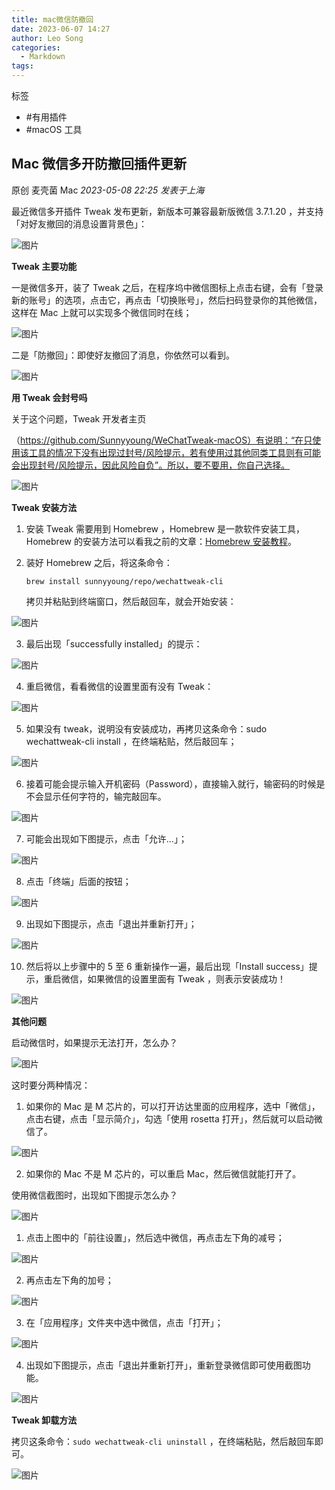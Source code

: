 ```yaml
---
title: mac微信防撤回
date: 2023-06-07 14:27
author: Leo Song
categories:
  - Markdown
tags:
---
```


标签

- #有用插件
- #macOS 工具

## Mac 微信多开防撤回插件更新

原创 麦壳菌 Mac _2023-05-08 22:25_ _发表于上海_

最近微信多开插件 Tweak 发布更新，新版本可兼容最新版微信 3.7.1.20 ，并支持「对好友撤回的消息设置背景色」：

![图片](./assets/640-20230531145037829.png)

**Tweak 主要功能**

一是微信多开，装了 Tweak 之后，在程序坞中微信图标上点击右键，会有「登录新的账号」的选项，点击它，再点击「切换账号」，然后扫码登录你的其他微信，这样在 Mac 上就可以实现多个微信同时在线；

![图片](./assets/640-20230531145038096.png)

二是「防撤回」：即使好友撤回了消息，你依然可以看到。

![图片](./assets/640-20230531145037829.png)

**用 Tweak 会封号吗**

关于这个问题，Tweak 开发者主页

（https://github.com/Sunnyyoung/WeChatTweak-macOS）有说明：“在只使用该工具的情况下没有出现过封号/风险提示，若有使用过其他同类工具则有可能会出现封号/风险提示，因此风险自负”。所以，要不要用，你自己选择。

![图片](https://mmbiz.qpic.cn/mmbiz_png/Ix2VTEEKO4ZxVM2poYxlOFhfW3ia37bGvu1URUU9tes7JibVFr8whrJHg0B1vVicMFCicpMfeo4UlUkHyjBTuXiaYTg/640?wx_fmt=png&tp=wxpic&wxfrom=5&wx_lazy=1&wx_co=1)

**Tweak 安装方法**

1. 安装 Tweak 需要用到 Homebrew ，Homebrew 是一款软件安装工具，Homebrew 的安装方法可以看我之前的文章：[Homebrew 安装教程](http://mp.weixin.qq.com/s?__biz=MzAxNzcwMTA4Ng==&mid=2247499729&idx=1&sn=1ef2836715a0fb79f45e375725f3c4a0&chksm=9be33e60ac94b776db6c19cf64f605ca75f4984cccbac744b9ddb29710f445d38053c6cf0343&scene=21#wechat_redirect)。

2. 装好 Homebrew 之后，将这条命令：

   ```shell
   brew install sunnyyoung/repo/wechattweak-cli
   ```

   拷贝并粘贴到终端窗口，然后敲回车，就会开始安装：

![图片](./assets/640-20230531145400527.png)

3. 最后出现「successfully installed」的提示：

![图片](./assets/640-20230531145038042.png)

4. 重启微信，看看微信的设置里面有没有 Tweak：

![图片](./assets/640-20230531145037918.jpeg)

5. 如果没有 tweak，说明没有安装成功，再拷贝这条命令：sudo wechattweak-cli install ，在终端粘贴，然后敲回车；

![图片](./assets/640-20230531145038017.png)

6. 接着可能会提示输入开机密码（Password），直接输入就行，输密码的时候是不会显示任何字符的，输完敲回车。

![图片](./assets/640-20230531145416931.png)

7. 可能会出现如下图提示，点击「允许...」；

![图片](./assets/640-20230531145423947.png)

8. 点击「终端」后面的按钮；

![图片](./assets/640-20230531145429854.png)

9. 出现如下图提示，点击「退出并重新打开」；

![图片](./assets/640-20230531145437416.png)

10. 然后将以上步骤中的 5 至 6 重新操作一遍，最后出现「Install success」提示，重启微信，如果微信的设置里面有 Tweak ，则表示安装成功！

![图片](./assets/640-20230531145444423.png)

**其他问题**

启动微信时，如果提示无法打开，怎么办？

![图片](./assets/640-20230531145037898.png)

这时要分两种情况：

1. 如果你的 Mac 是 M 芯片的，可以打开访达里面的应用程序，选中「微信」，点击右键，点击「显示简介」，勾选「使用 rosetta 打开」，然后就可以启动微信了。

![图片](./assets/640-20230531145037896.png)

2. 如果你的 Mac 不是 M 芯片的，可以重启 Mac，然后微信就能打开了。

使用微信截图时，出现如下图提示怎么办？

![图片](./assets/640-20230531145037912.png)

1. 点击上图中的「前往设置」，然后选中微信，再点击左下角的减号；

![图片](./assets/640-20230531145038060.png)

2. 再点击左下角的加号；

![图片](./assets/640-20230531145038028.png)

3. 在「应用程序」文件夹中选中微信，点击「打开」；

![图片](./assets/640-20230531145037956.png)

4. 出现如下图提示，点击「退出并重新打开」，重新登录微信即可使用截图功能。

![图片](./assets/640-20230531145037979.png)

**Tweak 卸载方法**

拷贝这条命令：`sudo wechattweak-cli uninstall` ，在终端粘贴，然后敲回车即可。

![图片](./assets/640-20230531145037997.png)
